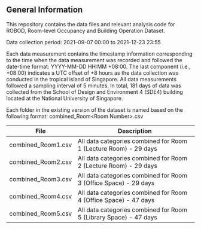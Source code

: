 ## General Information

This repository contains the data files and relevant analysis code for ROBOD, Room-level Occupancy and Building Operation Dataset.

Data collection period: 2021–09-07 00:00 to 2021-12-23 23:55

Each data measurement contains the timestamp information corresponding to the time when the data measurement was recorded and followed the date-time format: YYYY-MM-DD HH:MM +08:00. 
The last component (i.e., +08:00) indicates a UTC offset of +8 hours as the data collection was conducted in the tropical island of Singapore. 
All data measurements followed a sampling interval of 5 minutes.
In total, 181 days of data was collected from the School of Design and Environment 4 (SDE4) building located at the National University of Singapore.

Each folder in the existing version of the dataset is named based on the following format: combined_Room\<Room Number\>.csv

| File               | Description                                                       |
|--------------------|-------------------------------------------------------------------|
| combined_Room1.csv | All data categories combined for Room 1 (Lecture Room) - 29 days  |
| combined_Room2.csv | All data categories combined for Room 2 (Lecture Room) - 29 days  |
| combined_Room3.csv | All data categories combined for Room 3 (Office Space) - 29 days  |
| combined_Room4.csv | All data categories combined for Room 4 (Office Space) - 47 days  |
| combined_Room5.csv | All data categories combined for Room 5 (Library Space) - 47 days |